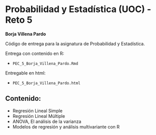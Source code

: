 # Probabilidad y Estadística (UOC) - Reto 5

**Borja Villena Pardo**

Código de entrega para la asignatura de Probabilidad y Estadística.    

Entrega con contenido en R:    
- `PEC_5_Borja_Villena_Pardo.Rmd`
  
Entregable en html: 
- `PEC_5_Borja_Villena_Pardo.html`        

## Contenido:

- Regresión Lineal Simple
- Regresión Lineal Múltiple
- ANOVA, El análisis de la varianza
- Modelos de regresión y análisis multivariante con R
